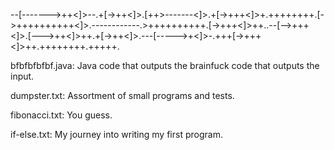 --[------->++<]>--.+[->++<]>.[++>-------<]>.+[->+++<]>+.++++++++.[->++++++++++<]>.------------.>++++++++++.[->+++<]>++..--[-->+++<]>.[--->++<]>++.+[->++<]>.---[----->+<]>-.+++[->+++<]>++.++++++++.+++++.



bfbfbfbfbf.java: Java code that outputs the brainfuck code that outputs the input.

dumpster.txt: Assortment of small programs and tests.

fibonacci.txt: You guess.

if-else.txt: My journey into writing my first program.
